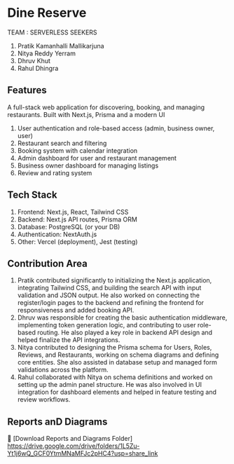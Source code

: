 # Dine Reserve 
TEAM : SERVERLESS SEEKERS 
1) Pratik Kamanhalli Mallikarjuna
2) Nitya Reddy Yerram
3) Dhruv Khut
4) Rahul Dhingra

## Features
A full-stack web application for discovering, booking, and managing restaurants. Built with Next.js, Prisma and a modern UI
1) User authentication and role-based access (admin, business owner, user)
2) Restaurant search and filtering
3) Booking system with calendar integration
4) Admin dashboard for user and restaurant management
5) Business owner dashboard for managing listings
6) Review and rating system

## Tech Stack
1) Frontend: Next.js, React, Tailwind CSS
2) Backend: Next.js API routes, Prisma ORM
3) Database: PostgreSQL (or your DB)
4) Authentication: NextAuth.js
5) Other: Vercel (deployment), Jest (testing)

## Contribution Area 
1) Pratik contributed significantly to initializing the Next.js application, integrating Tailwind CSS, and building the search API with input validation and JSON output. He also worked on connecting the register/login pages to the backend and refining the frontend for responsiveness and added booking API.
2) Dhruv was responsible for creating the basic authentication middleware, implementing token generation logic, and contributing to user role-based routing. He also played a key role in backend API design and helped finalize the API integrations.
3) Nitya contributed to designing the Prisma schema for Users, Roles, Reviews, and Restaurants, working on schema diagrams and defining core entities. She also assisted in database setup and managed form validations across the platform.
4) Rahul collaborated with Nitya on schema definitions and worked on setting up the admin panel structure. He was also involved in UI integration for dashboard elements and helped in feature testing and review workflows.


## Reports anD Diagrams 
📁 [Download Reports and Diagrams Folder] https://drive.google.com/drive/folders/1L5Zu-Yt1j6wQ_GCF0YtmMNaMFJc2pHC4?usp=share_link
